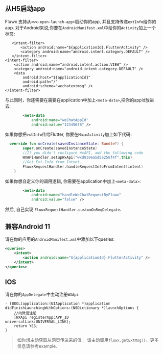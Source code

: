 ## 从H5启动app
Fluwx 支持从`<wx-open-launch-app>`启动你的app, 并且支持传递`extInfo`给你的app.
对于Android来说,你要在`AndroidManifest.xml`中给你的`Activity`加上一个标签:
```
   <intent-filter>
       <action android:name="${applicationId}.FlutterActivity" />
       <category android:name="android.intent.category.DEFAULT" />
   </intent-filter>
<intent-filter>
    <action android:name="android.intent.action.VIEW" />
    <category android:name="android.intent.category.DEFAULT" />
    <data
        android:host="${applicationId}"
        android:path="/"
        android:scheme="wechatextmsg" />
</intent-filter>
```

与此同时，你还需要在需要在application中加上`<meta-data>`,把你的appId放进去:

```xml
        <meta-data
            android:name="weChatAppId"
            android:value="12345678" />

```

如果你想把`extInfo`传给Flutter, 你要在`MainActivity`加上如下代码:
```kotlin
  override fun onCreate(savedInstanceState: Bundle?) {
        super.onCreate(savedInstanceState)
        //If you didn't configure WxAPI, add the following code
        WXAPiHandler.setupWxApi("wxd930ea5d5a258f4f",this)
        //Get Ext-Info from Intent.
        FluwxRequestHandler.handleRequestInfoFromIntent(intent)
    }
```
如果你想自定义你的调用逻辑, 你需要在application中加上`<meta-data>`:
```xml
        <meta-data
            android:name="handleWeChatRequestByFluwx"
            android:value="false" />
```
然后, 自己实现 `FluwxRequestHandler.customOnReqDelegate`.

## 兼容Android 11
请在你的应用的`AndroidManifest.xml`中添加以下queries:

```xml
<queries>
    <intent>
        <action android:name="${applicationId}.FlutterActivity" />
    </intent>
</queries>
```

## IOS
请在你的`AppDelegate`中主动注册`WXApi`
```oc
- (BOOL)application:(UIApplication *)application didFinishLaunchingWithOptions:(NSDictionary *)launchOptions {
    //向微信注册
    [WXApi registerApp:APP_ID
universalLink:UNIVERSAL_LINK];
    return YES;
}
```

> 如你想主动获取从网页传进来的值 ，请主动调用`fluwx.getExtMsg()`。更多信息请参考example.

